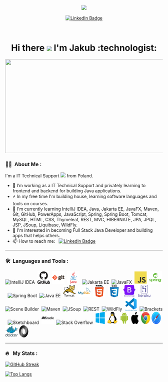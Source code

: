 <p align="center"><img src="https://media.giphy.com/media/M9gbBd9nbDrOTu1Mqx/giphy.gif" width="100"/></p>
<p align="center">
<a href="https://www.linkedin.com/in/jakub-szewczyk-1a1872129/"><img src="https://img.shields.io/badge/LinkedIn-blue?style=for-the-badge&logo=linkedin&logoColor=white" alt="LinkedIn Badge"></a>
</p>
<p align="center"><img src="https://komarev.com/ghpvc/?username=plebs89&style=flat-square&color=blue" alt=""></p>

<h1 align="center">Hi there <img src="https://media.giphy.com/media/hvRJCLFzcasrR4ia7z/giphy.gif" width="40"> I'm Jakub :technologist:</h1>

<p align="center"><img src="https://media.giphy.com/media/dWesBcTLavkZuG35MI/giphy.gif" width="600" height="300"  /></p>

### :man_technologist: &nbsp;About Me :

I'm a IT Technical Support <img src="https://media.giphy.com/media/WUlplcMpOCEmTGBtBW/giphy.gif" width="30"> from
Poland.

- 🔭 I’m working as a IT Technical Support and privately learning to frontend and backend for building Java applications.
- ⚡ In my free time I'm building house, learning software languages and tools on courses.
- 🌱 I'm currently learning IntelliJ IDEA, Java, Jakarta EE, JavaFX, Maven, Git, GitHub, PowerApps, JavaScript, Spring, Spring Boot, Tomcat, MySQL, HTML, CSS, Thymeleaf, REST, MVC, HIBERNATE, JPA, JPQL, JSP, JSoup, Liquibase, WildFly.
- :eyes: I'm interested in becoming Full Stack Java Developer and building apps that helps others.
- 📫 How to reach me: &nbsp; [![Linkedin Badge](https://img.shields.io/badge/Jakub-blue?style=for-the-badge&logo=linkedin&logoColor=white)](https://www.linkedin.com/in/jakub-szewczyk-1a1872129/)

---

### 🛠 &nbsp;Languages and Tools :

<p>
<img src="https://resources.jetbrains.com/storage/products/intellij-idea/img/meta/intellij-idea_logo_300x300.png" title="IntelliJ IDEA" alt="IntelliJ IDEA" width="40" height="40"/>&nbsp;
<img src="https://raw.githubusercontent.com/devicons/devicon/1119b9f84c0290e0f0b38982099a2bd027a48bf1/icons/github/github-original-wordmark.svg" title="GitHub"  alt="GitHub" width="40" height="40"/>&nbsp;
<img src="https://raw.githubusercontent.com/devicons/devicon/1119b9f84c0290e0f0b38982099a2bd027a48bf1/icons/git/git-original-wordmark.svg" title="Git"  alt="Git" width="40" height="40"/>&nbsp;
<img src="https://raw.githubusercontent.com/devicons/devicon/1119b9f84c0290e0f0b38982099a2bd027a48bf1/icons/java/java-original-wordmark.svg" title="Java" alt="Java" width="40" height="40"/>&nbsp;
<img src="https://jakarta.ee/images/jakarta/jakarta-ee-logo-color.svg" title="Jakarta EE" alt="Jakarta EE" width="70" height="40"/>&nbsp;
<img src="https://upload.wikimedia.org/wikipedia/en/c/cc/JavaFX_Logo.png" title="JavaFX"  alt="JavaFX" width="70" height="40"/>&nbsp;
<img src="https://raw.githubusercontent.com/devicons/devicon/1119b9f84c0290e0f0b38982099a2bd027a48bf1/icons/javascript/javascript-original.svg" title="JavaScript"  alt="JavaScript" width="40" height="40"/>&nbsp;
<img src="https://raw.githubusercontent.com/devicons/devicon/1119b9f84c0290e0f0b38982099a2bd027a48bf1/icons/spring/spring-original-wordmark.svg" title="Spring"  alt="Spring" width="40" height="40"/>&nbsp;
<img src="https://softwareskill.pl/wp-content/uploads/2020/09/spring-boot-logo-1.png" title="Spring Boot"  alt="Spring Boot" width="70" height="40"/>&nbsp;
<img src="https://www.ocs-consulting.nl/wp-content/uploads/2018/03/java-ee-logo.png" title="Jave EE"  alt="Java EE" width="40" height="40"/>&nbsp;
<img src="https://raw.githubusercontent.com/devicons/devicon/1119b9f84c0290e0f0b38982099a2bd027a48bf1/icons/tomcat/tomcat-original-wordmark.svg" title="Tomcat"  alt="Tomcat" width="40" height="40"/>&nbsp;
<img src="https://raw.githubusercontent.com/devicons/devicon/1119b9f84c0290e0f0b38982099a2bd027a48bf1/icons/mysql/mysql-original-wordmark.svg" title="MySQL"  alt="MySQL" width="40" height="40"/>&nbsp;
<img src="https://raw.githubusercontent.com/devicons/devicon/1119b9f84c0290e0f0b38982099a2bd027a48bf1/icons/html5/html5-original-wordmark.svg" title="HTML"  alt="HTML" width="40" height="40"/>&nbsp;
<img src="https://raw.githubusercontent.com/devicons/devicon/1119b9f84c0290e0f0b38982099a2bd027a48bf1/icons/css3/css3-original-wordmark.svg" title="CSS"  alt="CSS" width="40" height="40"/>&nbsp;
<img src="https://raw.githubusercontent.com/devicons/devicon/1119b9f84c0290e0f0b38982099a2bd027a48bf1/icons/bootstrap/bootstrap-original-wordmark.svg" title="Bootstrap"  alt="Bootstrap" width="40" height="40"/>&nbsp;
<img src="https://raw.githubusercontent.com/devicons/devicon/1119b9f84c0290e0f0b38982099a2bd027a48bf1/icons/heroku/heroku-original-wordmark.svg" title="Heroku"  alt="Heroku" width="40" height="40"/>&nbsp;
<img src="https://i0.wp.com/gluonhq.com/wp-content/uploads/2015/02/SceneBuilderLogo.png" title="Scene Builder"  alt="Scene Builder" width="40" height="40"/>&nbsp;
<img src="https://upload.wikimedia.org/wikipedia/commons/thumb/5/52/Apache_Maven_logo.svg/1280px-Apache_Maven_logo.svg.png" title="Maven"  alt="Maven" width="60" height="30"/>&nbsp;
<img src="https://www.javacodeexamples.com/wp-content/uploads/Jsoup.png" title="JSoup"  alt="JSoup" width="70" height="40"/>&nbsp;
<img src="https://miro.medium.com/max/440/1*J3G3akaMpUOLegw0p0qthA.png" title="REST"  alt="REST" width="60" height="40"/>&nbsp;
<img src="https://i0.wp.com/design.jboss.org/wildfly/logo/final/wildfly_logo_stacked_600px.png" title="WildFly"  alt="WildFly" width="60" height="40"/>&nbsp;
<img src="https://raw.githubusercontent.com/devicons/devicon/master/icons/vscode/vscode-original-wordmark.svg" title="Visual Studio Code"  alt="Visual Studio Code" width="40" height="40"/>&nbsp;
<img src="https://upload.wikimedia.org/wikipedia/commons/thumb/4/4c/Brackets_Icon.svg/1200px-Brackets_Icon.svg.png" title="Brackets"  alt="Brackets" width="40" height="40"/>&nbsp;
<img src="https://d23fqex5axu15s.cloudfront.net/landing2021/sketchboard_logo_text_line_dark.png" title="Sketchboard"  alt="Sketchboard" width="80" height="40"/>&nbsp;
<img src="https://raw.githubusercontent.com/devicons/devicon/master/icons/gradle/gradle-plain-wordmark.svg" title="Gradle"  alt="Gradle" width="40" height="40"/>&nbsp;
<img src="https://upload.wikimedia.org/wikipedia/commons/thumb/e/ef/Stack_Overflow_icon.svg/220px-Stack_Overflow_icon.svg.png" title="Stack Overflow"  alt="Stack Overflow" width="40" height="40"/>&nbsp;
<img src="https://raw.githubusercontent.com/devicons/devicon/55609aa5bd817ff167afce0d965585c92040787a/icons/windows8/windows8-original.svg" title="Windows"  alt="Windows" width="30" height="40"/>
<img src="https://raw.githubusercontent.com/devicons/devicon/55609aa5bd817ff167afce0d965585c92040787a/icons/linux/linux-original.svg" title="Linux"  alt="Linux" width="40" height="40"/>
<img src="https://raw.githubusercontent.com/devicons/devicon/55609aa5bd817ff167afce0d965585c92040787a/icons/android/android-original.svg" title="Android"  alt="Android" width="30" height="40"/>
<img src="https://raw.githubusercontent.com/devicons/devicon/55609aa5bd817ff167afce0d965585c92040787a/icons/apple/apple-original.svg" title="Apple"  alt="Apple" width="30" height="40"/>
<img src="https://raw.githubusercontent.com/devicons/devicon/55609aa5bd817ff167afce0d965585c92040787a/icons/chrome/chrome-original.svg" title="Chrome"  alt="Chrome" width="30" height="40"/>
<img src="https://raw.githubusercontent.com/devicons/devicon/55609aa5bd817ff167afce0d965585c92040787a/icons/safari/safari-original.svg" title="Safari"  alt="Safari" width="30" height="40"/>&nbsp;
<img src="https://raw.githubusercontent.com/devicons/devicon/6910f0503efdd315c8f9b858234310c06e04d9c0/icons/docker/docker-original-wordmark.svg" title="Docker"  alt="Docker" width="40" height="40"/>
<img src="https://raw.githubusercontent.com/devicons/devicon/6910f0503efdd315c8f9b858234310c06e04d9c0/icons/json/json-original.svg" title="JSON"  alt="JSON" width="30" height="40"/>&nbsp;
</p>

---

### 🔥 &nbsp; My Stats :

[![GitHub Streak](http://github-readme-streak-stats.herokuapp.com?user=plebs89&theme=dark&background=000000)](https://git.io/streak-stats)

[![Top Langs](https://github-readme-stats.vercel.app/api/top-langs/?username=plebs89&layout=compact&theme=vision-friendly-dark)](https://github.com/anuraghazra/github-readme-stats)


